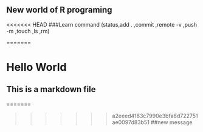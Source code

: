 ## New world of R programing

<<<<<<< HEAD
###Learn command (status,add . ,commit ,remote -v ,push -m ,touch ,ls ,rm)

=======

# Hello World 

## This is a markdown file
=======
>>>>>>> a2eeed4183c7990e3bfa8d722751ae0097d83b51
##new message

